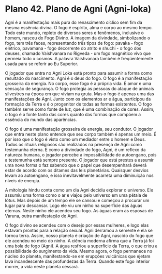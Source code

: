 # Plano 42. Plano de Agni (Agni-loka)

Agni é a manifestação mais pura do renascimento cíclico sem fim da mesma essência divina. O fogo é espírito, alma e corpo ao mesmo tempo. Todo este mundo, repleto de diversos seres e fenômenos, inclusive o homem, nasceu do Fogo Divino. A imagem da divindade, simbolizando o fogo, tem três faces, representando três tipos de fogo: pavaka - fogo elétrico, pavamana - fogo decorrente do atrito e shuchi - o fogo dos deuses, chamado Vaishvanara no Rigveda - um fogo magnético vivo que permeia todo o cosmos. A palavra Vaishvanara também é freqüentemente usada para se referir ao Eu Superior.

O jogador que entra no Agni Loka está pronto para assumir a forma como resultado do nascimento. Agni é o deus do fogo. O fogo é a manifestação grosseira da energia. No corpo, esse fogo é a própria vida. É amor e uma sensação de segurança. O fogo protegia as pessoas do ataque de animais silvestres na época em que viviam na gruta. Mas o fogo é apenas uma das manifestações de Agni. Junto com os elementos ar e água, participou da formação da Terra e é o progenitor de todas as formas existentes. O fogo também serve como fonte de luz, que é uma combinação de cores. Assim, o fogo é a fonte tanto das cores quanto das formas que compõem a essência do mundo das aparências.

O fogo é uma manifestação grosseira de energia, seu condutor. O jogador que entra neste plano entende que seu corpo também é apenas um meio. É por isso que o fogo é visto como um mediador entre o homem e Deus. Todos os rituais religiosos são realizados na presença de Agni como testemunha eterna. E como a divindade do fogo, Agni, é um reflexo da natureza humana, o jogador percebe a impossibilidade de autoengano, pois a testemunha está sempre presente. O jogador que está prestes a assumir uma nova forma o faz sabendo que o papel que desempenhará deverá estar de acordo com os ditames das leis planetárias. Quaisquer desvios levam ao autoengano, e isso inevitavelmente acarreta uma diminuição nos níveis de energia.

A mitologia hindu conta como um dia Agni decidiu explorar o universo. Ele assumiu uma forma como o ar e viajou pelo universo em uma pétala de lótus. Mas depois de um tempo ele se cansou e começou a procurar um lugar para descansar. Logo ele viu um ninho na superfície das águas eternas. Neste ninho ele acendeu seu fogo. As águas eram as esposas de Varuna, outra manifestação de Agni.

O fogo divino se acendeu com o desejo por essas mulheres, e logo elas estavam prontas para a relação sexual. Agni derramou a semente e ela se tornou terra. Assim, nosso planeta é criação de Agni, nascido do fogo que ele acendeu no meio do ninho. A ciência moderna afirma que a Terra já foi uma bola de fogo (Agni). A água resfriou a superfície da Terra, o que criou a possibilidade do surgimento da vida. Mesmo agora, o fogo permanece no núcleo do planeta, manifestando-se em erupções vulcânicas que ejetam lava incandescente das profundezas da Terra. Quando este fogo interior morrer, a vida neste planeta cessará.

